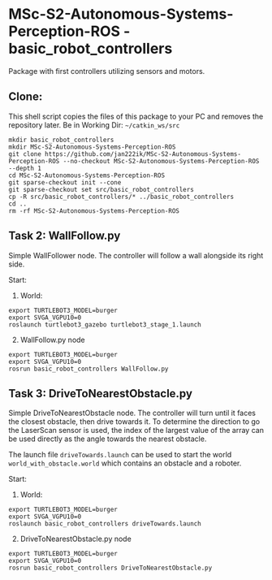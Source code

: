 # MSc-S2-Autonomous-Systems-Perception-ROS - basic_robot_controllers

Package with first controllers utilizing sensors and motors.

## Clone:
This shell script copies the files of this package to your PC and removes the repository later.
Be in Working Dir: ``~/catkin_ws/src``
```shell
mkdir basic_robot_controllers
mkdir MSc-S2-Autonomous-Systems-Perception-ROS
git clone https://github.com/jan222ik/MSc-S2-Autonomous-Systems-Perception-ROS --no-checkout MSc-S2-Autonomous-Systems-Perception-ROS --depth 1
cd MSc-S2-Autonomous-Systems-Perception-ROS
git sparse-checkout init --cone
git sparse-checkout set src/basic_robot_controllers
cp -R src/basic_robot_controllers/* ../basic_robot_controllers
cd ..
rm -rf MSc-S2-Autonomous-Systems-Perception-ROS
```

## Task 2: WallFollow.py
Simple WallFollower node. The controller will follow a wall alongside its right side.

Start:
1. World:
```shell
export TURTLEBOT3_MODEL=burger
export SVGA_VGPU10=0
roslaunch turtlebot3_gazebo turtlebot3_stage_1.launch
```
2. WallFollow.py node
```shell
export TURTLEBOT3_MODEL=burger
export SVGA_VGPU10=0
rosrun basic_robot_controllers WallFollow.py
```

## Task 3: DriveToNearestObstacle.py
Simple DriveToNearestObstacle node. The controller will turn until it faces the closest obstacle, then drive towards it.
To determine the direction to go the LaserScan sensor is used, the index of the largest value of the array can 
be used directly as the angle towards the nearest obstacle.

The launch file ``driveTowards.launch`` can be used to start the world ``world_with_obstacle.world`` which contains
an obstacle and a roboter.

Start:
1. World:
```shell
export TURTLEBOT3_MODEL=burger
export SVGA_VGPU10=0
roslaunch basic_robot_controllers driveTowards.launch
```
2. DriveToNearestObstacle.py node
```shell
export TURTLEBOT3_MODEL=burger
export SVGA_VGPU10=0
rosrun basic_robot_controllers DriveToNearestObstacle.py
```

